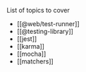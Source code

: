 List of topics to cover 
- [[@web/test-runner]]
- [[@testing-library]]
- [[jest]]
- [[karma]]
- [[mocha]]
- [[matchers]]